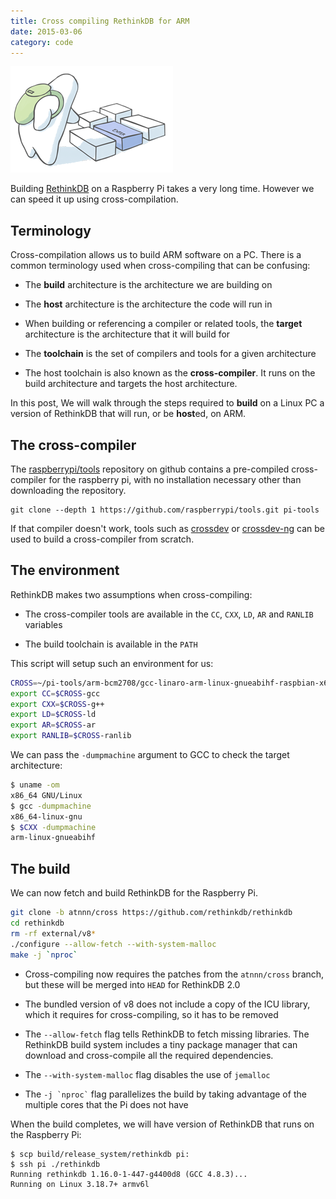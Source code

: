 ```yaml
---
title: Cross compiling RethinkDB for ARM
date: 2015-03-06
category: code
---
```


![](/images/cross/thinker-build.png)

Building [RethinkDB](http://rethinkdb.com) on a Raspberry Pi takes a
very long time. However we can speed it up using cross-compilation.

## Terminology

Cross-compilation allows us to build ARM software on a PC. There is a
common terminology used when cross-compiling that can be confusing:

* The **build** architecture is the architecture we are building on

* The **host** architecture is the architecture the code will run in

* When building or referencing a compiler or related tools, the
  **target** architecture is the architecture that it will build for

* The **toolchain** is the set of compilers and tools for a given
  architecture

* The host toolchain is also known as the **cross-compiler**. It runs on the build
  architecture and targets the host architecture.

In this post, We will walk through the steps required to **build** on
a Linux PC a version of RethinkDB that will run, or be **host**ed, on
ARM.

## The cross-compiler

The [raspberrypi/tools](https://github.com/raspberrypi/tools)
repository on github contains a pre-compiled cross-compiler for the
raspberry pi, with no installation necessary other than downloading
the repository.

```shell
git clone --depth 1 https://github.com/raspberrypi/tools.git pi-tools
```

If that compiler doesn't work, tools such as
[crossdev](https://www.gentoo.org/proj/en/base/embedded/handbook/?part=1&chap=2)
or [crossdev-ng](http://crosstool-ng.org/) can be used to build a
cross-compiler from scratch.

## The environment

RethinkDB makes two assumptions when cross-compiling:

* The cross-compiler tools are available in the `CC`, `CXX`, `LD`, `AR` and `RANLIB` variables

* The build toolchain is available in the `PATH`

This script will setup such an environment for us:

```bash
CROSS=~/pi-tools/arm-bcm2708/gcc-linaro-arm-linux-gnueabihf-raspbian-x64/bin/arm-linux-gnueabihf
export CC=$CROSS-gcc
export CXX=$CROSS-g++
export LD=$CROSS-ld
export AR=$CROSS-ar
export RANLIB=$CROSS-ranlib
```

We can pass the `-dumpmachine` argument to GCC to check the target architecture:

```bash
$ uname -om
x86_64 GNU/Linux
$ gcc -dumpmachine
x86_64-linux-gnu
$ $CXX -dumpmachine
arm-linux-gnueabihf
```

## The build

We can now fetch and build RethinkDB for the Raspberry Pi.

```bash
git clone -b atnnn/cross https://github.com/rethinkdb/rethinkdb
cd rethinkdb
rm -rf external/v8*
./configure --allow-fetch --with-system-malloc
make -j `nproc`
```

* Cross-compiling now requires the patches from the `atnnn/cross`
  branch, but these will be merged into `HEAD` for RethinkDB 2.0

* The bundled version of v8 does not include a copy of the ICU
  library, which it requires for cross-compiling, so it has to be
  removed

* The `--allow-fetch` flag tells RethinkDB to fetch missing
  libraries. The RethinkDB build system includes a tiny package
  manager that can download and cross-compile all the required
  dependencies.

* The `--with-system-malloc` flag disables the use of `jemalloc`

* The `` -j `nproc` `` flag parallelizes the build by taking advantage
  of the multiple cores that the Pi does not have

When the build completes, we will have version of RethinkDB that runs
on the Raspberry Pi:

```
$ scp build/release_system/rethinkdb pi:
$ ssh pi ./rethinkdb
Running rethinkdb 1.16.0-1-447-g4400d8 (GCC 4.8.3)...
Running on Linux 3.18.7+ armv6l
```